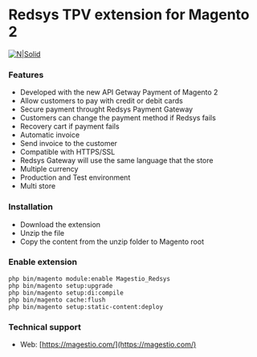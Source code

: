 # Redsys TPV extension for Magento 2

[![N|Solid](https://magestio.com/wp-content/uploads/logo_web_r.png)](https://magestio.com)

### Features

* Developed with the new API Getway Payment of Magento 2
* Allow customers to pay with credit or debit cards
* Secure payment throught Redsys Payment Gateway
* Customers can change the payment method if Redsys fails
* Recovery cart if payment fails
* Automatic invoice
* Send invoice to the customer
* Compatible with HTTPS/SSL
* Redsys Gateway will use the same language that the store
* Multiple currency
* Production and Test environment
* Multi store


### Installation

* Download the extension
* Unzip the file
* Copy the content from the unzip folder to Magento root


### Enable extension

```
php bin/magento module:enable Magestio_Redsys
php bin/magento setup:upgrade
php bin/magento setup:di:compile
php bin/magento cache:flush
php bin/magento setup:static-content:deploy
```

### Technical support

* Web: [https://magestio.com/](https://magestio.com/)